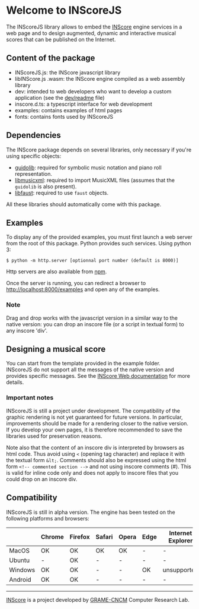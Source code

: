 # Welcome to INScoreJS


The INScoreJS library allows to embed the [INScore](https://inscore.grame.fr) engine services in a web page and to design augmented, dynamic and interactive musical scores that can be published on the Internet.

## Content of the package

- INScoreJS.js: the INScore javascript library
- libINScore.js .wasm: the INScore engine compiled as a web assembly library
- dev: intended to web developers who want to develop a custom application (see the [dev/readme](dev/readme.md) file)
- inscore.d.ts: a typescript interface for web development
- examples: contains examples of html pages
- fonts: contains fonts used by INScoreJS

## Dependencies

The INScore package depends on several libraries, only necessary if you're using specific objects:

- [guidolib](https://www.npmjs.com/package/@grame/guidolib): required for symbolic music notation and piano roll representation.
- [libmusicxml](https://www.npmjs.com/package/@grame/libmusicxml): required to import MusicXML files (assumes that the `guidolib` is also present).
- [libfaust](https://www.npmjs.com/package/@grame/libfaust): required to use `faust` objects.

All these libraries should automatically come with this package.

## Examples

To display any of the provided examples, you must first launch a web server from the root of this package.
Python provides such services. Using python 3:
~~~~~~~~~~
$ python -m http.server [optionnal port number (default is 8000)]
~~~~~~~~~~
Http servers are also available from [npm](https://www.npmjs.com/package/http-server).

Once the server is running, you can redirect a browser to [http://localhost:8000/examples](http://localhost:8000/examples) and open any of the examples.

### Note 
Drag and drop works with the javascript version in a similar way to the native version: you can drop an inscore file (or a script in textual form) to any inscore 'div'.

## Designing a musical score

You can start from the template provided in the example folder.  
INScoreJS do not support all the messages of the native version and provides specific messages. See the [INScore Web documentation](https://inscoredoc.grame.fr) for more details.




### Important notes

INScoreJS is still a project under development. The compatibility of the graphic rendering is not yet guaranteed for future versions.
In particular, improvements should be made for a rendering closer to the native version.
If you develop your own pages, it is therefore recommended to save the libraries used for preservation reasons.

Note also that the content of an inscore div is interpreted by browsers as html code. Thus avoid using `<` (opening tag character) and replace it with the textual form `&lt;`. Comments should also be expressed using the html form `<!-- commented section -->` and not using inscore comments (#). This is valid for inline code only and does not apply to inscore files that you could drop on an inscore div.



## Compatibility

INScoreJS is still in alpha version. The engine has been tested on the following platforms and browsers:

|         | Chrome  | Firefox  | Safari  | Opera | Edge | Internet Explorer |
|---------|---------|----------|---------|-------|------|-------------------|
| MacOS   |   OK   |   OK     |    OK   |   OK  |  -   |   -   |
| Ubuntu  | -      |   OK     |   -     |   -   |  -   |   -   |
| Windows | OK     |   OK     |   -     |   -   | OK   | unsupported |
| Android |  OK    |   OK     |   -     |   -   |  -   |   -   |


----
[INScore](https://inscore.grame.fr/) is a project developed by [GRAME-CNCM](https://www.grame.fr) Computer Research Lab.

